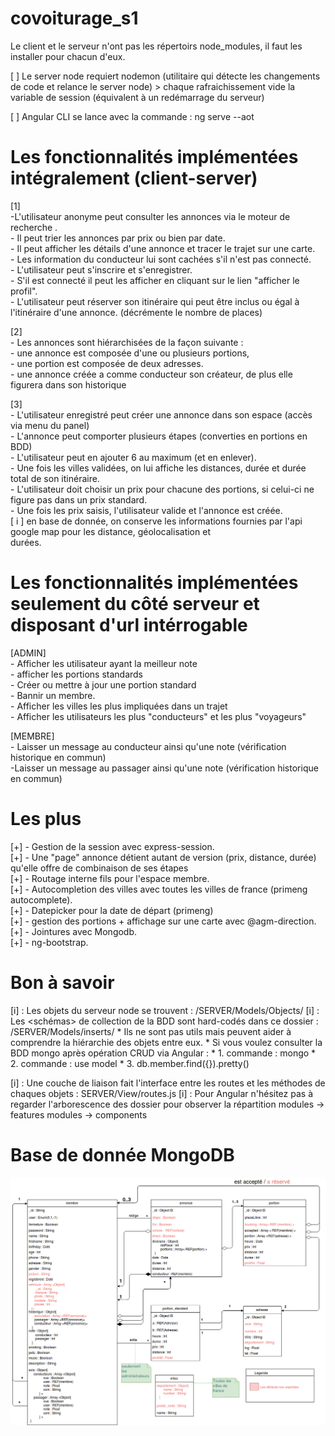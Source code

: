 # covoiturage_s1

Le client et le serveur n'ont pas les répertoirs node_modules, il faut les installer pour chacun d'eux.

[ ] Le server node requiert nodemon (utilitaire qui détecte les changements de code et relance le server node)
    > chaque rafraichissement vide la variable de session (équivalent à un redémarrage du serveur)

[ ] Angular CLI se lance avec la commande : ng serve --aot

# Les fonctionnalités implémentées intégralement (client-server)

[1] <br />
    -L'utilisateur anonyme peut consulter les annonces via le moteur de recherche .<br />
    - Il peut trier les annonces par prix ou bien par date.<br />
    - Il peut afficher les détails d'une annonce et tracer le trajet sur une carte.<br />
    - Les information du conducteur lui sont cachées s'il n'est pas connecté.<br />
    - L'utilisateur peut s'inscrire et s'enregistrer.<br />
    - S'il est connecté il peut les afficher en cliquant sur le lien "afficher le profil".<br />
    - L'utilisateur peut réserver son itinéraire qui peut être inclus ou égal à l'itinéraire d'une annonce. (décrémente le nombre de places)<br />
    
    
[2] <br />
        - Les annonces sont hiérarchisées de la façon suivante : <br />
        - une annonce est composée d'une ou plusieurs portions,<br />
        - une portion est composée de deux adresses.<br />
        - une annonce créée a comme conducteur son créateur, de plus elle figurera dans son historique<br />

[3] <br />
        - L'utilisateur enregistré peut créer une annonce dans son espace (accès via menu du panel)<br />
        - L'annonce peut comporter plusieurs étapes (converties en portions en BDD)<br />
        - L'utilisateur peut en ajouter 6 au maximum (et en enlever).<br />
        - Une fois les villes validées, on lui affiche les distances, durée et durée total de son itinéraire.<br />
        - L'utilisateur doit choisir un prix pour chacune des portions, si celui-ci ne figure pas dans un prix standard.<br />
        - Une fois les prix saisis, l'utilisateur valide et l'annonce est créée.<br />
        [ i ] en base de donnée, on conserve les informations fournies par l'api google map pour les distance, géolocalisation et      
              durées.<br />
# Les fonctionnalités implémentées seulement du côté serveur et disposant d'url intérrogable        

[ADMIN] <br />
        - Afficher les utilisateur ayant la meilleur note<br />
        - afficher les portions standards<br />
        - Créer ou mettre à jour une portion standard<br />
        - Bannir un membre.<br />
        - Afficher les villes les plus impliquées dans un trajet<br />
        - Afficher les utilisateurs les plus "conducteurs" et les plus "voyageurs"<br />
        
[MEMBRE] <br />
        - Laisser un message au conducteur ainsi qu'une note (vérification historique en commun)<br />
        -Laisser un message au passager ainsi qu'une note (vérification historique en commun)<br />
          
# Les plus 

[+] - Gestion de la session avec express-session.<br />
[+] - Une "page" annonce détient autant de version (prix, distance, durée) qu'elle offre de combinaison de ses étapes<br />
[+] - Routage interne fils pour l'espace membre.<br />
[+] - Autocompletion des villes avec toutes les villes de france (primeng autocomplete).<br />
[+] - Datepicker pour la date de départ (primeng)<br />
[+] - gestion des portions + affichage sur une carte avec @agm-direction.<br />
[+] - Jointures avec Mongodb.<br />
[+] - ng-bootstrap.<br />

# Bon à savoir

[i] : Les objets du serveur node se trouvent : /SERVER/Models/Objects/
[i] : Les <schémas> de collection de la BDD sont hard-codés dans ce dossier : /SERVER/Models/inserts/
    * Ils ne sont pas utils mais peuvent aider à comprendre la hiérarchie des objets entre eux.
    * Si vous voulez consulter la BDD mongo après opération CRUD via Angular : 
        * 1. commande : mongo
        * 2. commande : use model 
        * 3. db.member.find({}).pretty()
        
[i] : Une couche de liaison fait l'interface entre les routes et les méthodes de chaques objets : SERVER/View/routes.js
[i] : Pour Angular n'hésitez pas à regarder l'arborescence des dossier pour observer la répartition modules -> features modules -> components 


# Base de donnée MongoDB 

![alt text](https://github.com/0ctober/covoiturage_s1/blob/master/uml%20.png?raw=true)
